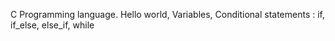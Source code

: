 C Programming language.
Hello world,
Variables,
Conditional statements : if, if_else, else_if, while
